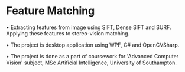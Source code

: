 # Feature Matching
• Extracting features from image using SIFT, Dense SIFT and SURF. Applying these features to stereo-vision matching.

• The project is desktop application using WPF, C# and OpenCVSharp.

• The project is done as a part of coursework for 'Advanced Computer Vision' subject, MSc Artificial Intelligence, University of Southampton.
